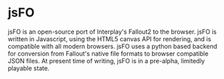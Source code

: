 # jsFO
jsFO is an open-source port of Interplay's Fallout2 to the browser.
jsFO is written in Javascript, using the HTML5 canvas API for rendering, and is compatible with all modern browsers. jsFO uses a python based backend for conversion from Fallout's native file formats to browser compatible JSON files.
At present time of writing, jsFO is in a pre-alpha, limitedly playable state.
